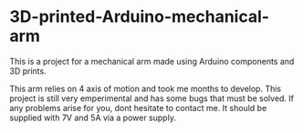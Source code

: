 # 3D-printed-Arduino-mechanical-arm
This is a project for a mechanical arm made using Arduino components and 3D prints.


This arm relies on 4 axis of motion and took me months to develop. This project is still very emperimental and has some bugs that must be solved. If any problems arise for you, dont hesitate to contact me. It should be supplied with 7V and 5A via a power supply.
